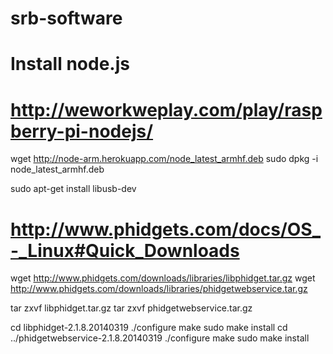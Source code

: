 srb-software
============


# Install node.js
# http://weworkweplay.com/play/raspberry-pi-nodejs/
wget http://node-arm.herokuapp.com/node_latest_armhf.deb 
sudo dpkg -i node_latest_armhf.deb


sudo apt-get install libusb-dev
# http://www.phidgets.com/docs/OS_-_Linux#Quick_Downloads
wget http://www.phidgets.com/downloads/libraries/libphidget.tar.gz
wget http://www.phidgets.com/downloads/libraries/phidgetwebservice.tar.gz

tar zxvf libphidget.tar.gz
tar zxvf phidgetwebservice.tar.gz

cd libphidget-2.1.8.20140319
./configure
make
sudo make install
cd ../phidgetwebservice-2.1.8.20140319
./configure
make
sudo make install
